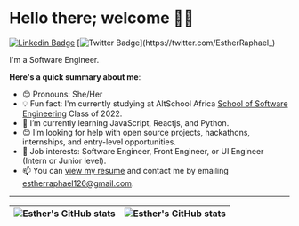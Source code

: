 # Hello there; welcome 👋🏾

 [![Linkedin Badge](https://img.shields.io/badge/-estherraphael-blue?style=for-the-badge&logo=Linkedin&logoColor=white&link=https://www.linkedin.com/in/esther-raphael-6491441a7/)](https://www.linkedin.com/in/esther-raphael-6491441a7/) [![Twitter Badge](https://img.shields.io/badge/-@estherraphael_-1ca0f1?style=for-the-badge&logo=twitter&logoColor=white&link=https://twitter.com/EstherRaphael_)](https://twitter.com/EstherRaphael_)

I'm a Software Engineer.

**Here's a quick summary about me**:

- 😊 Pronouns: She/Her
- 💡 Fun fact: I'm currently studying at AltSchool Africa [School of Software Engineering](https://altschoolafrica.com/schools/engineering) Class of 2022.
- 🌱 I’m currently learning JavaScript, Reactjs, and Python.
- 😊 I’m looking for help with open source projects, hackathons, internships, and entry-level opportunities.
- 💼 Job interests: Software Engineer, Front Engineer, or UI Engineer (Intern or Junior level).
- 📫 You can [view my resume](#) and contact me by emailing estherraphael126@gmail.com.

---

| <img align="center" src="https://github-readme-stats.vercel.app/api?username=estherraphael&show_icons=true&include_all_commits=true&hide_border=true" alt="Esther's GitHub stats" /> | <img align="center" src="https://github-readme-stats.vercel.app/api/top-langs/?username=eceegit&langs_count=8&layout=compact&hide_border=true" alt="Esther's GitHub stats" /> |
| ------------- | ------------- |
